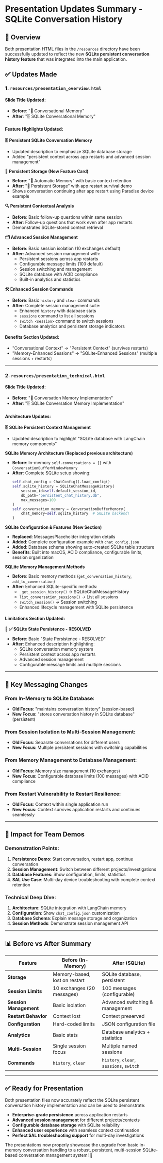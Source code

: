 # Presentation Updates Summary - SQLite Conversation History

## 📝 Overview

Both presentation HTML files in the `/resources` directory have been successfully updated to reflect the new **SQLite persistent conversation history feature** that was integrated into the main application.

## ✅ Updates Made

### **1. `resources/presentation_overview.html`**

#### **Slide Title Updated:**
- **Before**: "💬 Conversational Memory"
- **After**: "🗄️ SQLite Conversational Memory"

#### **Feature Highlights Updated:**

**🗄️ Persistent SQLite Conversation Memory**
- Updated description to emphasize SQLite database storage
- Added "persistent context across app restarts and advanced session management"

**💾 Persistent Storage (New Feature Card)**
- **Before**: "🔄 Automatic Memory" with basic context retention
- **After**: "💾 Persistent Storage" with app restart survival demo
- Shows conversation continuing after app restart using Paradise device example

**🔍 Persistent Contextual Analysis**
- **Before**: Basic follow-up questions within same session
- **After**: Follow-up questions that work even after app restarts
- Demonstrates SQLite-stored context retrieval

**🗂️ Advanced Session Management**  
- **Before**: Basic session isolation (10 exchanges default)
- **After**: Advanced session management with:
  - Persistent sessions across app restarts
  - Configurable message limits (100 default)
  - Session switching and management
  - SQLite database with ACID compliance
  - Built-in analytics and statistics

**🛠️ Enhanced Session Commands**
- **Before**: Basic `history` and `clear` commands
- **After**: Complete session management suite:
  - Enhanced `history` with database stats
  - `sessions` command to list all sessions
  - `switch <session>` command to switch sessions
  - Database analytics and persistent storage indicators

#### **Benefits Section Updated:**
- "Conversational Context" → "Persistent Context" (survives restarts)
- "Memory-Enhanced Sessions" → "SQLite-Enhanced Sessions" (multiple sessions + restarts)

---

### **2. `resources/presentation_technical.html`**

#### **Slide Title Updated:**
- **Before**: "💬 Conversation Memory Implementation"
- **After**: "🗄️ SQLite Conversation Memory Implementation"

#### **Architecture Updates:**

**🗄️ SQLite Persistent Context Management**
- Updated description to highlight "SQLite database with LangChain memory components"

**SQLite Memory Architecture (Replaced previous architecture)**
- **Before**: In-memory `self.conversations = {}` with `ConversationBufferWindowMemory`
- **After**: Complete SQLite setup showing:
  ```python
  self.chat_config = ChatConfig().load_config()
  self.sqlite_history = SQLiteChatMessageHistory(
      session_id=self.default_session_id,
      db_path="persistent_chat_history.db",
      max_messages=100
  )
  self.conversation_memory = ConversationBufferMemory(
      chat_memory=self.sqlite_history  # SQLite backend!
  )
  ```

**SQLite Configuration & Features (New Section)**
- **Replaced**: MessagesPlaceholder integration details
- **Added**: Complete configuration example with `chat_config.json`
- **Added**: Database schema showing auto-created SQLite table structure
- **Benefits**: Built into macOS, ACID compliance, configurable limits, session organization

**SQLite Memory Management Methods**
- **Before**: Basic memory methods (`get_conversation_history`, `add_to_conversation`)
- **After**: Enhanced SQLite-specific methods:
  - `_get_session_history()` → SQLiteChatMessageHistory
  - `list_conversation_sessions()` → List all sessions
  - `switch_session()` → Session switching
  - Enhanced lifecycle management with SQLite persistence

#### **Limitations Section Updated:**
**💾 ✅ SQLite State Persistence - RESOLVED**
- **Before**: Basic "State Persistence - RESOLVED"
- **After**: Enhanced description highlighting:
  - SQLite conversation memory system
  - Persistent context across app restarts
  - Advanced session management
  - Configurable message limits and multiple sessions

---

## 🎯 Key Messaging Changes

### **From In-Memory to SQLite Database:**
- **Old Focus**: "maintains conversation history" (session-based)
- **New Focus**: "stores conversation history in SQLite database" (persistent)

### **From Session Isolation to Multi-Session Management:**
- **Old Focus**: Separate conversations for different users
- **New Focus**: Multiple persistent sessions with switching capabilities

### **From Memory Management to Database Management:**
- **Old Focus**: Memory size management (10 exchanges)
- **New Focus**: Configurable database limits (100 messages) with ACID compliance

### **From Restart Vulnerability to Restart Resilience:**
- **Old Focus**: Context within single application run
- **New Focus**: Context survives application restarts and continues seamlessly

---

## 🚀 Impact for Team Demos

### **Demonstration Points:**
1. **Persistence Demo**: Start conversation, restart app, continue conversation
2. **Session Management**: Switch between different projects/investigations
3. **Database Features**: Show configuration, limits, statistics
4. **SAL Use Case**: Multi-day device troubleshooting with complete context retention

### **Technical Deep Dive:**
1. **Architecture**: SQLite integration with LangChain memory
2. **Configuration**: Show `chat_config.json` customization
3. **Database Schema**: Explain message storage and organization
4. **Session Methods**: Demonstrate session management API

---

## 📊 Before vs After Summary

| Feature | Before (In-Memory) | After (SQLite) |
|---------|-------------------|----------------|
| **Storage** | Memory-based, lost on restart | SQLite database, persistent |
| **Session Limits** | 10 exchanges (20 messages) | 100 messages (configurable) |
| **Session Management** | Basic isolation | Advanced switching & management |
| **Restart Behavior** | Context lost | Context preserved |
| **Configuration** | Hard-coded limits | JSON configuration file |
| **Analytics** | Basic stats | Database analytics + statistics |
| **Multi-Session** | Single session focus | Multiple named sessions |
| **Commands** | `history`, `clear` | `history`, `clear`, `sessions`, `switch` |

---

## ✅ Ready for Presentation

Both presentation files now accurately reflect the SQLite persistent conversation history implementation and can be used to demonstrate:

- **Enterprise-grade persistence** across application restarts
- **Advanced session management** for different projects/contexts
- **Configurable database storage** with SQLite reliability
- **Enhanced user experience** with seamless context continuation
- **Perfect SAL troubleshooting support** for multi-day investigations

The presentations now properly showcase the upgrade from basic in-memory conversation handling to a robust, persistent, multi-session SQLite-based conversation management system! 🎉
